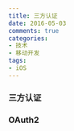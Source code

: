 ```yaml
---
title: 三方认证
date: 2016-05-03
comments: true
categories:
- 技术
- 移动开发
tags:
- iOS
---
```


### 三方认证

### OAuth2




